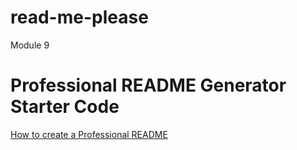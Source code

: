 # read-me-please
Module 9 

# Professional README Generator Starter Code

[How to create a Professional README](https://coding-boot-camp.github.io/full-stack/github/professional-readme-guide)